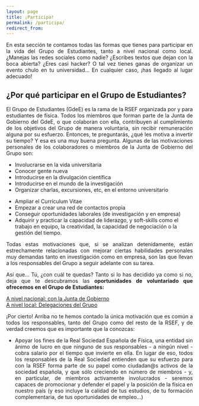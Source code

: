 ```yaml
---
layout: page
title: ¡Participa!
permalink: /participa/
redirect_from:
---
```

<p style="text-align: justify">
  En esta sección te contamos todas las formas que tienes para participar en la vida del Grupo de Estudiantes, tanto a nivel nacional como local. ¿Manejas las redes sociales como nadie? ¿Escribes textos que dejan con la boca abierta? ¿Eres casi hacker? O tal vez tienes ganas de organizar un evento chulo en tu universidad... En cualquier caso, ¡has llegado al lugar adecuado!
</p>

## ¿Por qué participar en el Grupo de Estudiantes?

<p style="text-align: justify">
  El Grupo de Estudiantes (GdeE) es la rama de la RSEF organizada por y para estudiantes de física. Todos los miembros que forman parte de la Junta de Gobierno del GdeE, o que colaboran con ella, contribuyen al cumplimiento de los objetivos del Grupo de manera voluntaria, sin recibir remuneración alguna por su esfuerzo. Entonces, te preguntarás, ¿qué les motiva a invertir su tiempo? Y esa es una muy buena pregunta. Algunas de las motivaciones personales de los colaboradores o miembros de la Junta de Gobierno del Grupo son:
</p>

<div class="container">
   <div class="section">
     <!--   Icon Section   -->
     <div class="row">
       <div class="col s12 m6">
         <div class="icon-block">
           <ul class="collection">
             <li class="collection-item" style="text-align: justify">
                Involucrarse en la vida universitaria
             </li>
             <li class="collection-item" style="text-align: justify">
                Conocer gente nueva
             </li>
             <li class="collection-item" style="text-align: justify">
                Introducirse en la divulgación científica
             </li>
             <li class="collection-item" style="text-align: justify">
                Introducirse en el mundo de la investigación
             </li>
             <li class="collection-item" style="text-align: justify">
                Organizar charlas, excursiones, etc, en el entorno universitario
             </li>
           </ul>
         </div>
       </div>
       <div class="col s12 m6">
        <div class="icon-block">
           <ul class="collection">
             <li class="collection-item">
             Ampliar el Currículum Vitae
             </li>
             <li class="collection-item">
                Empezar a crear una red de contactos propia
             </li>
             <li class="collection-item">
                Conseguir oportunidades laborales (de investigación y en empresa)
             </li>
             <li class="collection-item">
                Adquirir y practicar la capacidad de liderazgo, y soft-skills como el trabajo en equipo, la creatividad, la capacidad de negociación o la gestión del tiempo.
             </li>
           </ul>
        </div>
      </div>
    </div>
  </div>
</div>
<p style="text-align: justify">
  Todas estas motivaciones que, si se analizan detenidamente, están estrechamente relacionadas con mejorar ciertas habilidades personales muy demandas tanto en investigación como en empresa, son las que llevan a los responsables del Grupo a seguir adelante con su tarea.
</p>

<p style="text-align: justify">
  Así que... Tú, ¿con cuál te quedas? Tanto si lo has decidido ya como si no, deja que te descubramos las <strong>oportunidades de voluntariado que ofrecemos en el Grupo de Estudiantes:</strong>
</p>

<div class="container">
   <div class="section">
      <div class="row">
         <div class="col s12 m6">
            <div class="row center">
               <a href="{{ site.url }}/participa-nacional/" id="about-button" class="btn-large waves-effect waves-light">A nivel nacional: con la Junta de Gobierno</a>
            </div>
         </div>
         <div class="col s12 m6">
            <div class="row center">
               <a href="{{ site.url }}/delegaciones/" id="iaps-button" class="btn-large waves-effect waves-light">A nivel local: Delegaciones del Grupo</a>
            </div>
         </div>
      </div>
   </div>
</div>

<p style="text-align: justify">
  ¡Por cierto! Arriba no te hemos contado la única motivación que es común a todos los responsables, tanto del Grupo como del resto de la RSEF, y de verdad creemos que es importante que la conozcas:
</p>

<div class="container">
   <div class="section">
      <div class="col s12 m6">
         <div class="icon-block">
            <ul class="collection">
               <li class="collection-item" style="text-align: justify">
                  Apoyar los fines de la Real Sociedad Española de Física, una entidad sin ánimo de lucro en que ninguno de sus responsables - a ningún nivel - cobra salario por el tiempo que invierte en ella. En lugar de eso, todos los responsables de la Real Sociedad entienden que su esfuerzo para con la RSEF forma parte de su papel como ciudadan@s activos de la sociedad española, y que sólo creciendo en número de miembros - y, en particular, de miembros activamente involucrados - seremos capaces de promocionar y defender el papel y la posición de la física en nuestro país (y eso incluye la calidad de tus estudios, de tu formación complementaria, de tus oportunidades de empleo...)
               </li>
            </ul>
         </div>
      </div>
   </div>
</div>
